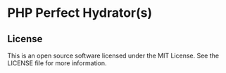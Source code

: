 PHP Perfect Hydrator(s)
=======================

License
-------

This is an open source software licensed under the MIT License. See the LICENSE file for more information.
